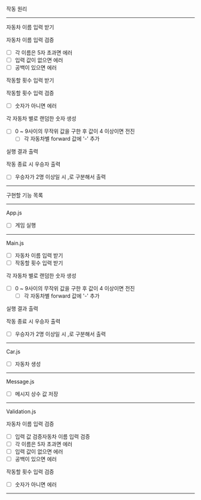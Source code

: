 작동 원리

***

자동차 이름 입력 받기

자동차 이름 입력 검증
- [ ] 각 이름은 5자 초과면 에러
- [ ] 입력 값이 없으면 에러 
- [ ] 공백이 있으면 에러

작동할 횟수 입력 받기

작동할 횟수 입력 검증
- [ ] 숫자가 아니면 에러

각 자동차 별로 랜덤한 숫자 생성
- [ ] 0 ~ 9사이의 무작위 값을 구한 후 값이 4 이상이면 전진
    - [ ] 각 자동차별 forward 값에 '-' 추가

실행 결과 출력

작동 종료 시 우승자 출력
- [ ] 우승자가 2명 이상일 시 ,로 구분해서 출력

***

구현할 기능 목록

***

App.js

- [ ] 게임 실행

***

Main.js

- [ ] 자동차 이름 입력 받기
- [ ] 작동할 횟수 입력 받기

각 자동차 별로 랜덤한 숫자 생성
- [ ] 0 ~ 9사이의 무작위 값을 구한 후 값이 4 이상이면 전진
    - [ ] 각 자동차별 forward 값에 '-' 추가

실행 결과 출력

작동 종료 시 우승자 출력
- [ ] 우승자가 2명 이상일 시 ,로 구분해서 출력

***

Car.js

- [ ] 자동차 생성

***

Message.js

- [ ] 메시지 상수 값 저장

***

Validation.js

자동차 이름 입력 검증
- [ ] 입력 값 검증자동차 이름 입력 검증
- [ ] 각 이름은 5자 초과면 에러
- [ ] 입력 값이 없으면 에러 
- [ ] 공백이 있으면 에러

작동할 횟수 입력 검증
- [ ] 숫자가 아니면 에러

***
